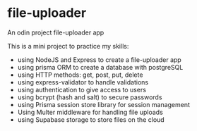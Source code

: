 # file-uploader
An odin project file-uploader app

This is a mini project to practice my skills:

* using NodeJS and Express to create a file-uploader app
* using prisma ORM to create a database with postgreSQL
* using HTTP methods: get, post, put, delete
* using express-validator to handle validations
* using authentication to give access to users
* using bcrypt (hash and salt) to secure passwords
* using Prisma session store library for session management
* Using Multer middleware for handling file uploads
* using Supabase storage to store files on the cloud